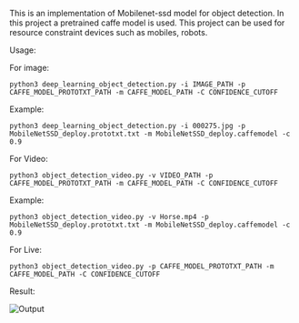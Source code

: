 

This is an implementation of Mobilenet-ssd model for object detection. In this project a pretrained caffe model is used. This project can be used for resource constraint devices such as mobiles, robots. 


Usage:

For image:
	
	python3 deep_learning_object_detection.py -i IMAGE_PATH -p CAFFE_MODEL_PROTOTXT_PATH -m CAFFE_MODEL_PATH -C CONFIDENCE_CUTOFF
	
Example:

	python3 deep_learning_object_detection.py -i 000275.jpg -p MobileNetSSD_deploy.prototxt.txt -m MobileNetSSD_deploy.caffemodel -c 0.9

For Video:
	
	python3 object_detection_video.py -v VIDEO_PATH -p CAFFE_MODEL_PROTOTXT_PATH -m CAFFE_MODEL_PATH -C CONFIDENCE_CUTOFF
	
Example:

	python3 object_detection_video.py -v Horse.mp4 -p MobileNetSSD_deploy.prototxt.txt -m MobileNetSSD_deploy.caffemodel -c 0.9

For Live:

	python3 object_detection_video.py -p CAFFE_MODEL_PROTOTXT_PATH -m CAFFE_MODEL_PATH -C CONFIDENCE_CUTOFF

Result:

![Output](https://user-images.githubusercontent.com/42487965/118390143-2c7b1b80-b64b-11eb-9846-1fae5f2a0134.jpg)
